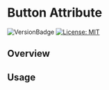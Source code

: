 # Button Attribute
![VersionBadge](https://img.shields.io/github/package-json/v/dzamani/com.ndy.attribute.button?style=flat-square)
[![License: MIT](https://img.shields.io/badge/License-MIT-blue.svg)](LICENSE)

## Overview

## Usage
